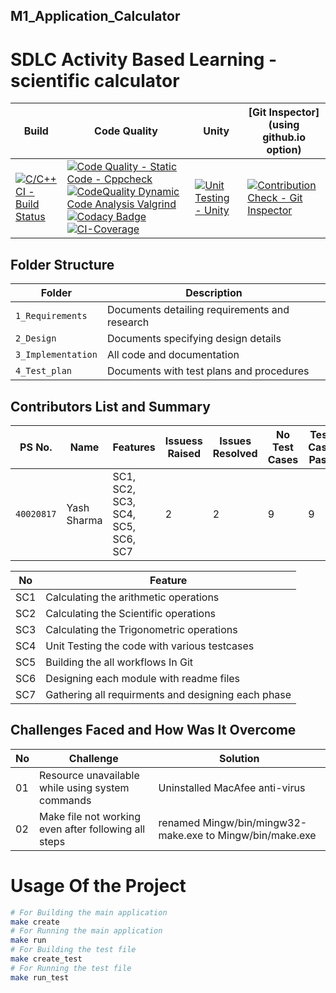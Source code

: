 ## M1_Application_Calculator
# SDLC Activity Based Learning - scientific calculator
Build | Code Quality | Unity | [Git Inspector](using github.io option)
------|----------|-------|--------------
[![C/C++ CI - Build Status](https://github.com/yash2220/M1_Application_Calculator/actions/workflows/c-cpp.yml/badge.svg)](https://github.com/yash2220/M1_Application_Calculator/actions/workflows/c-cpp.yml) | [![Code Quality - Static Code - Cppcheck](https://github.com/yash2220/M1_Application_Calculator/actions/workflows/cppcheck.yml/badge.svg)](https://github.com/yash2220/M1_Application_Calculator/actions/workflows/cppcheck.yml)[![CodeQuality Dynamic Code Analysis Valgrind](https://github.com/yash2220/M1_Application_Calculator/actions/workflows/code_quality_dyanamic.yml/badge.svg)](https://github.com/yash2220/M1_Application_Calculator/actions/workflows/code_quality_dyanamic.yml)[![Codacy Badge](https://app.codacy.com/project/badge/Grade/9af594578af142c6bfa3513d8d4eff24)](https://www.codacy.com/gh/yash2220/M1_Application_Calculator/dashboard?utm_source=github.com&amp;utm_medium=referral&amp;utm_content=yash2220/M1_Application_Calculator&amp;utm_campaign=Badge_Grade) [![CI-Coverage](https://github.com/yash2220/M1_Application_Calculator/actions/workflows/gcov.yml/badge.svg)](https://github.com/yash2220/M1_Application_Calculator/actions/workflows/gcov.yml)| [![Unit Testing - Unity](https://github.com/yash2220/M1_Application_Calculator/actions/workflows/unity.yml/badge.svg)](https://github.com/yash2220/M1_Application_Calculator/actions/workflows/unity.yml)|[![Contribution Check - Git Inspector](https://github.com/yash2220/M1_Application_Calculator/actions/workflows/gitinspector.yml/badge.svg)](https://github.com/yash2220/M1_Application_Calculator/actions/workflows/gitinspector.yml)
## Folder Structure
Folder             | Description
-------------------| -----------------------------------------
`1_Requirements`   | Documents detailing requirements and research
`2_Design`         | Documents specifying design details
`3_Implementation` | All code and documentation
`4_Test_plan`      | Documents with test plans and procedures
## Contributors List and Summary
PS No. |  Name   |    Features    | Issuess Raised |Issues Resolved|No Test Cases|Test Case Pass
---------|-------------|----------------|----------------|---------------|-------------|--------------
`40020817` | Yash Sharma  | SC1, SC2, SC3, SC4, SC5, SC6, SC7| 2   | 2   | 9  | 9     

| No |Feature  |
|--|--|
| SC1 |Calculating the arithmetic operations  |
| SC2 |Calculating the Scientific operations |
| SC3 |Calculating the Trigonometric operations |
| SC4 |Unit Testing the code with various testcases |
| SC5 |Building the all workflows In Git |
| SC6 |Designing each module with readme files |
| SC7 |Gathering all requirments and designing each phase |
## Challenges Faced and How Was It Overcome
| No |Challenge  | Solution
|--|--|--|
| 01 |Resource unavailable while using system commands  | Uninstalled MacAfee anti-virus  |
| 02 | Make file not working even after following all steps  |renamed Mingw/bin/mingw32-make.exe to Mingw/bin/make.exe  |
# Usage Of the Project
```sh
# For Building the main application
make create
# For Running the main application
make run
# For Building the test file
make create_test
# For Running the test file
make run_test
```
